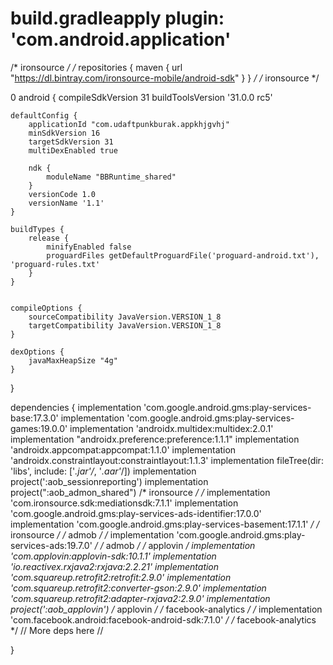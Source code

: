# build.gradleapply plugin: 'com.android.application'

/* ironsource */ /* repositories {
    maven {
        url "https://dl.bintray.com/ironsource-mobile/android-sdk"
    }
} */ /* ironsource */

0 android {
    compileSdkVersion 31
    buildToolsVersion '31.0.0 rc5'

    defaultConfig {
        applicationId "com.udaftpunkburak.appkhjgvhj"
        minSdkVersion 16
        targetSdkVersion 31
        multiDexEnabled true

        ndk {
            moduleName "BBRuntime_shared"
        }
        versionCode 1.0
        versionName '1.1'
    }

    buildTypes {
        release {
            minifyEnabled false
            proguardFiles getDefaultProguardFile('proguard-android.txt'), 'proguard-rules.txt'
        }
    }


    compileOptions {
        sourceCompatibility JavaVersion.VERSION_1_8
        targetCompatibility JavaVersion.VERSION_1_8
    }

    dexOptions {
        javaMaxHeapSize "4g"
    }
}

dependencies {
    implementation 'com.google.android.gms:play-services-base:17.3.0'
    implementation 'com.google.android.gms:play-services-games:19.0.0'
    implementation 'androidx.multidex:multidex:2.0.1'
    implementation "androidx.preference:preference:1.1.1"
    implementation 'androidx.appcompat:appcompat:1.1.0'
    implementation 'androidx.constraintlayout:constraintlayout:1.1.3'
    implementation fileTree(dir: 'libs', include: ['*.jar'/*, '*.aar'*/])
    implementation project(':aob_sessionreporting')
    implementation project(":aob_admon_shared")
    /* ironsource */ /* implementation 'com.ironsource.sdk:mediationsdk:7.1.1'
    implementation 'com.google.android.gms:play-services-ads-identifier:17.0.0'
    implementation 'com.google.android.gms:play-services-basement:17.1.1' */ /* ironsource */
    /* admob */ /* implementation 'com.google.android.gms:play-services-ads:19.7.0' */ /* admob */
    /* applovin */
    implementation 'com.applovin:applovin-sdk:10.1.1'
    implementation 'io.reactivex.rxjava2:rxjava:2.2.21'
    implementation 'com.squareup.retrofit2:retrofit:2.9.0'
    implementation 'com.squareup.retrofit2:converter-gson:2.9.0'
    implementation 'com.squareup.retrofit2:adapter-rxjava2:2.9.0'
    implementation project(':aob_applovin')
    /* applovin */
    /* facebook-analytics */ /* implementation 'com.facebook.android:facebook-android-sdk:7.1.0' */ /* facebook-analytics */
    // More deps here //

}
